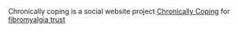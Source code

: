 Chronically coping is a social website project <a href="http://chronicillnesses.co.uk">Chronically Coping</a> for <a href="http://fibrotrust.org">fibromyalgia trust</a> 
